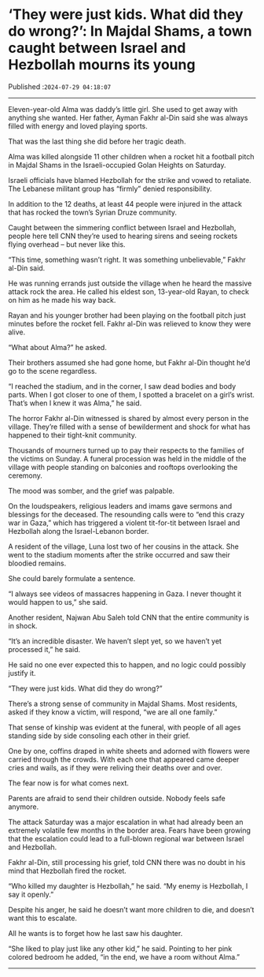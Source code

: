 # ‘They were just kids. What did they do wrong?’: In Majdal Shams, a town caught between Israel and Hezbollah mourns its young

Published :`2024-07-29 04:18:07`

---

Eleven-year-old Alma was daddy’s little girl. She used to get away with anything she wanted. Her father, Ayman Fakhr al-Din said she was always filled with energy and loved playing sports.

That was the last thing she did before her tragic death.

Alma was killed alongside 11 other children when a rocket hit a football pitch in Majdal Shams in the Israeli-occupied Golan Heights on Saturday.

Israeli officials have blamed Hezbollah for the strike and vowed to retaliate. The Lebanese militant group has “firmly” denied responsibility.

In addition to the 12 deaths, at least 44 people were injured in the attack that has rocked the town’s Syrian Druze community.

Caught between the simmering conflict between Israel and Hezbollah, people here tell CNN they’re used to hearing sirens and seeing rockets flying overhead – but never like this.

“This time, something wasn’t right. It was something unbelievable,” Fakhr al-Din said.

He was running errands just outside the village when he heard the massive attack rock the area. He called his eldest son, 13-year-old Rayan, to check on him as he made his way back.

Rayan and his younger brother had been playing on the football pitch just minutes before the rocket fell. Fakhr al-Din was relieved to know they were alive.

“What about Alma?” he asked.

Their brothers assumed she had gone home, but Fakhr al-Din thought he’d go to the scene regardless.

“I reached the stadium, and in the corner, I saw dead bodies and body parts. When I got closer to one of them, I spotted a bracelet on a girl’s wrist. That’s when I knew it was Alma,” he said.

The horror Fakhr al-Din witnessed is shared by almost every person in the village. They’re filled with a sense of bewilderment and shock for what has happened to their tight-knit community.

Thousands of mourners turned up to pay their respects to the families of the victims on Sunday. A funeral procession was held in the middle of the village with people standing on balconies and rooftops overlooking the ceremony.

The mood was somber, and the grief was palpable.

On the loudspeakers, religious leaders and imams gave sermons and blessings for the deceased. The resounding calls were to “end this crazy war in Gaza,” which has triggered a violent tit-for-tit between Israel and Hezbollah along the Israel-Lebanon border.

A resident of the village, Luna lost two of her cousins in the attack. She went to the stadium moments after the strike occurred and saw their bloodied remains.

She could barely formulate a sentence.

“I always see videos of massacres happening in Gaza. I never thought it would happen to us,” she said.

Another resident, Najwan Abu Saleh told CNN that the entire community is in shock.

“It’s an incredible disaster. We haven’t slept yet, so we haven’t yet processed it,” he said.

He said no one ever expected this to happen, and no logic could possibly justify it.

“They were just kids. What did they do wrong?”

There’s a strong sense of community in Majdal Shams. Most residents, asked if they know a victim, will respond, “we are all one family.”

That sense of kinship was evident at the funeral, with people of all ages standing side by side consoling each other in their grief.

One by one, coffins draped in white sheets and adorned with flowers were carried through the crowds. With each one that appeared came deeper cries and wails, as if they were reliving their deaths over and over.

The fear now is for what comes next.

Parents are afraid to send their children outside. Nobody feels safe anymore.

The attack Saturday was a major escalation in what had already been an extremely volatile few months in the border area. Fears have been growing that the escalation could lead to a full-blown regional war between Israel and Hezbollah.

Fakhr al-Din, still processing his grief, told CNN there was no doubt in his mind that Hezbollah fired the rocket.

“Who killed my daughter is Hezbollah,” he said. “My enemy is Hezbollah, I say it openly.”

Despite his anger, he said he doesn’t want more children to die, and doesn’t want this to escalate.

All he wants is to forget how he last saw his daughter.

“She liked to play just like any other kid,” he said. Pointing to her pink colored bedroom he added, “in the end, we have a room without Alma.”

---

